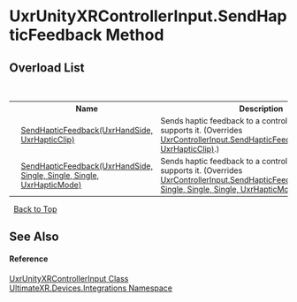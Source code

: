 # UxrUnityXRControllerInput.SendHapticFeedback Method 
 


## Overload List
&nbsp;<table><tr><th></th><th>Name</th><th>Description</th></tr><tr><td>![Public method](media/pubmethod.gif "Public method")</td><td><a href="M_UltimateXR_Devices_Integrations_UxrUnityXRControllerInput_SendHapticFeedback_1">SendHapticFeedback(UxrHandSide, UxrHapticClip)</a></td><td>
Sends haptic feedback to a controller if the controller supports it.
 (Overrides <a href="M_UltimateXR_Devices_UxrControllerInput_SendHapticFeedback_1">UxrControllerInput.SendHapticFeedback(UxrHandSide, UxrHapticClip)</a>.)</td></tr><tr><td>![Public method](media/pubmethod.gif "Public method")</td><td><a href="M_UltimateXR_Devices_Integrations_UxrUnityXRControllerInput_SendHapticFeedback">SendHapticFeedback(UxrHandSide, Single, Single, Single, UxrHapticMode)</a></td><td>
Sends haptic feedback to a controller if the controller supports it.
 (Overrides <a href="M_UltimateXR_Devices_UxrControllerInput_SendHapticFeedback">UxrControllerInput.SendHapticFeedback(UxrHandSide, Single, Single, Single, UxrHapticMode)</a>.)</td></tr></table>&nbsp;
<a href="#uxrunityxrcontrollerinput.sendhapticfeedback-method">Back to Top</a>

## See Also


#### Reference
<a href="T_UltimateXR_Devices_Integrations_UxrUnityXRControllerInput">UxrUnityXRControllerInput Class</a><br /><a href="N_UltimateXR_Devices_Integrations">UltimateXR.Devices.Integrations Namespace</a><br />